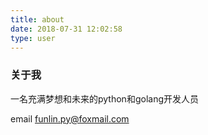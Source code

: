 ```yaml
---
title: about
date: 2018-07-31 12:02:58
type: user
---
```

### 关于我

一名充满梦想和未来的python和golang开发人员

email <funlin.py@foxmail.com>
